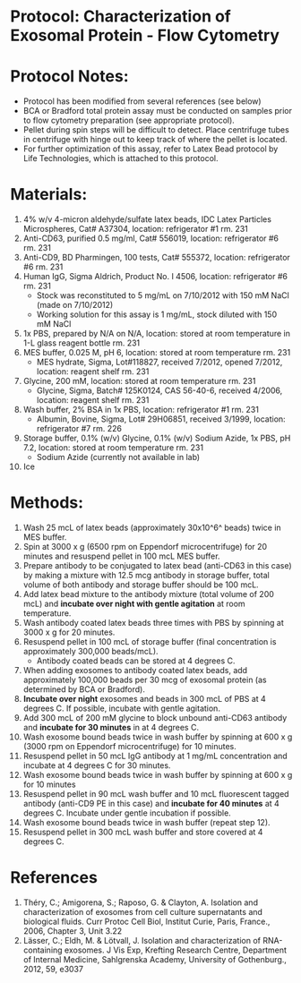 Protocol: Characterization of Exosomal Protein - Flow Cytometry
===============================================================


# Protocol Notes:

-   Protocol has been modified from several references (see below)
-   BCA or Bradford total protein assay must be conducted on samples prior to flow cytometry preparation (see appropriate protocol).
-   Pellet during spin steps will be difficult to detect. Place centrifuge tubes in centrifuge with hinge out to keep track of where the pellet is located.
-   For further optimization of this assay, refer to Latex Bead protocol by Life Technologies, which is attached to this protocol.

# Materials:

1. 4% w/v 4-micron aldehyde/sulfate latex beads, IDC Latex Particles Microspheres, Cat# A37304, location: refrigerator #1 rm. 231
2. Anti-CD63, purified 0.5 mg/ml, Cat# 556019, location: refrigerator #6 rm. 231
3. Anti-CD9, BD Pharmingen, 100 tests, Cat# 555372, location: refrigerator #6 rm. 231
4. Human IgG, Sigma Aldrich, Product No. I 4506, location: refrigerator #6 rm. 231  
    - Stock was reconstituted to 5 mg/mL on 7/10/2012 with 150 mM NaCl (made on 7/10/2012)
    - Working solution for this assay is 1 mg/mL, stock diluted with 150 mM NaCl
5. 1x PBS, prepared by N/A on N/A, location: stored at room temperature in 1-L glass reagent bottle rm. 231
6. MES buffer, 0.025 M, pH 6, location: stored at room temperature rm. 231
    - MES hydrate, Sigma, Lot#118827, received 7/2012, opened 7/2012, location: reagent shelf rm. 231
7. Glycine, 200 mM, location: stored at room temperature rm. 231
    - Glycine, Sigma, Batch# 125K0124, CAS 56-40-6, received 4/2006, location: reagent shelf rm. 231
8. Wash buffer, 2% BSA in 1x PBS, location: refrigerator #1 rm. 231
    - Albumin, Bovine, Sigma, Lot# 29H06851, received 3/1999, location: refrigerator #7 rm. 226
9. Storage buffer, 0.1% (w/v) Glycine, 0.1% (w/v) Sodium Azide, 1x PBS, pH 7.2, location: stored at room temperature rm. 231
    - Sodium Azide (currently not available in lab)
10. Ice


# Methods:

1. Wash 25 mcL of latex beads (approximately 30x10^6^ beads) twice in MES buffer.
2. Spin at 3000 x g (6500 rpm on Eppendorf microcentrifuge) for 20 minutes and resuspend pellet in 100 mcL MES buffer.
3. Prepare antibody to be conjugated to latex bead (anti-CD63 in this case) by making a mixture with 12.5 mcg antibody in storage buffer, total volume of both antibody and storage buffer should be 100 mcL.
4. Add latex bead mixture to the antibody mixture (total volume of 200 mcL) and **incubate over night with gentle agitation** at room temperature.
5. Wash antibody coated latex beads three times with PBS by spinning at 3000 x g for 20 minutes.
6. Resuspend pellet in 100 mcL of storage buffer (final concentration is approximately 300,000 beads/mcL).
    - Antibody coated beads can be stored at 4 degrees C.
7. When adding exosomes to antibody coated latex beads, add approximately 100,000 beads per 30 mcg of exosomal protein (as determined by BCA or Bradford).
8. **Incubate over night** exosomes and beads in 300 mcL of PBS at 4 degrees C. If possible, incubate with gentle agitation.
9. Add 300 mcL of 200 mM glycine to block unbound anti-CD63 antibody and **incubate for 30 minutes** in at 4 degrees C.
10. Wash exosome bound beads twice in wash buffer by spinning at 600 x g (3000 rpm on Eppendorf microcentrifuge) for 10 minutes.
11. Resuspend pellet in 50 mcL IgG antibody at 1 mg/mL concentration and incubate at 4 degrees C for 30 minutes.
12. Wash exosome bound beads twice in wash buffer by spinning at 600 x g for 10 minutes
13. Resuspend pellet in 90 mcL wash buffer and 10 mcL fluorescent tagged antibody (anti-CD9 PE in this case) and **incubate for 40 minutes** at 4 degrees C. Incubate under gentle incubation if possible.
14. Wash exosome bound beads twice in wash buffer (repeat step 12).
15. Resuspend pellet in 300 mcL wash buffer and store covered at 4 degrees C.


# References

1. Théry, C.; Amigorena, S.; Raposo, G. & Clayton, A. Isolation and characterization of exosomes from cell culture supernatants and biological fluids. Curr Protoc Cell Biol, Institut Curie, Paris, France., 2006, Chapter 3, Unit 3.22
2. Lässer, C.; Eldh, M. & Lötvall, J. Isolation and characterization of RNA-containing exosomes. J Vis Exp, Krefting Research Centre, Department of Internal Medicine, Sahlgrenska Academy, University of Gothenburg., 2012, 59, e3037


[^1]: Authors: Created by SPoynter on 2012-06-25; Modified by SP on 2012-08-13
